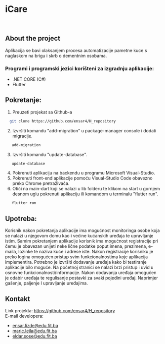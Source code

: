 # iCare
<br />

## About the project
Aplikacija se bavi olaksanjem procesa automatizacije pametne kuce s naglaskom na brigu i skrb o dementnim osobama. 

<!-- Programi -->
### Programi i programski jezici korišteni za izgradnju aplikacije:
- .NET CORE (C#)
- Flutter

<!-- Pokretanje -->
## Pokretanje:
1. Preuzeti projekat sa Github-a
 ```sh
   git clone https://github.com/ensar4/H_repository
   ```
2. Izvršiti komandu "add-migration" u package-manager console i dodati migracije.
```sh
   add-migration
   ```
3. Izvršiti komandu "update-database".
```sh
   update-database
   ```
4. Pokrenuti aplikaciju na backendu u programu Microsoft Visual-Studio.
5. Pokrenuti front-end aplikacije pomoću Visual-Studio Code obavezno preko Chrome pretraživača.
6. Otići na main-dart koji se nalazi u lib folderu te klikom na start u gornjem desnom uglu pokrenuti aplikaciju ili komandom u terminalu "flutter run".
```sh
   flutter run
   ```

<!-- upotreba -->
## Upotreba:
Korisnik nakon pokretanja aplikacije ima mogućnost monitoringa osobe koja se nalazi u njegovom domu kao i većine kućanskih uređaja te upravljanje istim.
Samim pokretanjem aplikacije korisnik ima mogućnost registracije pri čemu je obavezan unijeti neke lične podatke poput imena, prezimena, e-maila, lozinke te naziva kuće i adrese iste. Nakon registracije korisniku je preko logina omogućen pristup svim funkcionalnostima koje aplikacija implementira.
Potrebno je izvršiti dodavanje uređaja kako bi testiranje aplikacije bilo moguće. 
Na početnoj stranici se nalazi brzi pristup i uvid u osnovne funkcionalnosti/informacije. 
Nakon dodavanja uređaja omogućen je odabir uređaja te regulisanje postavki za svaki pojedini uređaj. Naprimjer gašenje, paljenje I upravljanje uređajima.  

<!-- kontakt -->
## Kontakt
Link projekta: https://github.com/ensar4/H_repository
<br />
E-mail developera:
<br />
- ensar.lizde@edu.fit.ba
- maric.lejla@edu.fit.ba
- eldar.sose@edu.fit.ba

